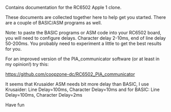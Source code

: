 Contains documentation for the RC6502 Apple 1 clone.

These documents are collected together here to help get you started. There are a couple of BASIC/ASM programs as well.

Note: to paste the BASIC programs or ASM code into your RC6502 board, you will need to configure delays. Character delay 2-10ms, 
end of line delay 50-200ms. You probably need to experiment a little to get the best results for you.

For an improved version of the PIA_communicator software (or at least in my opinion!) try this:

https://github.com/coopzone-dc/RC6502_PIA_communicator

It seems that Krusaider ASM needs bit more delay than BASIC, I use Krusaider: Line Delay=100ms, Character Delay=10ms and for
BASIC: Line Delay=100ms, Character Delay=2ms

Have fun
